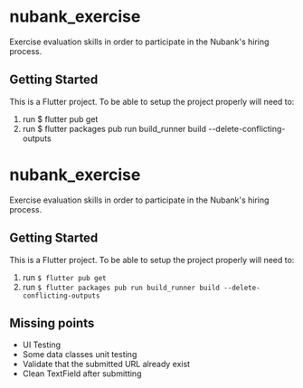 # nubank_exercise

Exercise evaluation skills in order to participate in the Nubank's hiring process.

## Getting Started

This is a Flutter project. To be able to setup the project properly will need to:

1. run $ flutter pub get
2. run $ flutter packages pub run build_runner build --delete-conflicting-outputs 
# nubank_exercise

Exercise evaluation skills in order to participate in the Nubank's hiring process.

## Getting Started

This is a Flutter project. To be able to setup the project properly will need to:

1. run `$ flutter pub get`
2. run `$ flutter packages pub run build_runner build --delete-conflicting-outputs`

## Missing points

- UI Testing
- Some data classes unit testing
- Validate that the submitted URL already exist
- Clean TextField after submitting
